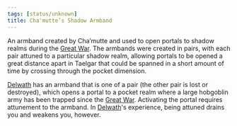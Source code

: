 ```yaml
---
tags: [status/unknown]
title: Cha'mutte’s Shadow Armband
---
```


An armband created by Cha’mutte and used to open portals to shadow realms during the [Great War](<../../../../events/1500s/great-war.md>). The armbands were created in pairs, with each pair attuned to a particular shadow realm, allowing portals to be opened a great distance apart in Taelgar that could be spanned in a short amount of time by crossing through the pocket dimension. 

[Delwath](<../../../../people/pcs/dunmar-fellowship/delwath.md>) has an armband that is one of a pair (the other pair is lost or destroyed), which opens a portal to a pocket realm where a large hobgoblin army has been trapped since the [Great War](<../../../../events/1500s/great-war.md>). Activating the portal requires attunement to the armband. In [Delwath](<../../../../people/pcs/dunmar-fellowship/delwath.md>)'s experience, being attuned drains you and weakens you, however.

